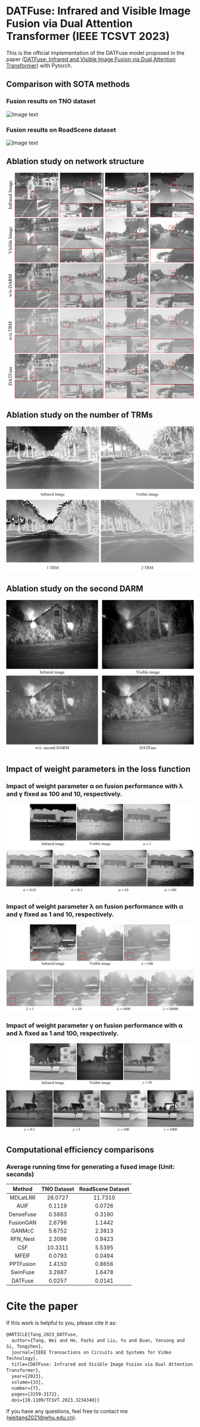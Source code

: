 # DATFuse: Infrared and Visible Image Fusion via Dual Attention Transformer (IEEE TCSVT 2023)

This is the official implementation of the DATFuse model proposed in the paper ([DATFuse: Infrared and Visible Image Fusion via Dual Attention Transformer](https://ieeexplore.ieee.org/document/10006826)) with Pytorch.


## Comparison with SOTA methods

### Fusion results on TNO dataset
![Image text](https://github.com/tthinking/DATFuse/blob/main/imgs/fig3.jpg)

### Fusion results on RoadScene dataset
![Image text](https://github.com/tthinking/DATFuse/blob/main/imgs/fig4.jpg)



## Ablation study on network structure
![Image text](https://github.com/tthinking/DATFuse/blob/main/imgs/fig6.jpg)


## Ablation study on the number of TRMs
![Image text](https://github.com/tthinking/DATFuse/blob/main/imgs/ablationTRM.jpg)

## Ablation study on the second DARM
![Image text](https://github.com/tthinking/DATFuse/blob/main/imgs/woSecondDARM.jpg)

## Impact of weight parameters in the loss function

### Impact of weight parameter α on fusion performance with λ and γ ﬁxed as 100 and 10, respectively. 
![Image text](https://github.com/tthinking/DATFuse/blob/main/imgs/alpha.jpg)

### Impact of weight parameter λ on fusion performance with α and γ ﬁxed as 1 and 10, respectively.
![Image text](https://github.com/tthinking/DATFuse/blob/main/imgs/lambda.jpg)

### Impact of weight parameter γ on fusion performance with α and λ ﬁxed as 1 and 100, respectively.
![Image text](https://github.com/tthinking/DATFuse/blob/main/imgs/gamma.jpg)

## Computational efficiency comparisons

### Average running time for generating a fused image (Unit: seconds)



| Method | TNO Dataset | RoadScene Dataset |
| :---: | :---: | :---: |
| MDLatLRR | 26.0727 | 11.7310 |
|AUIF|	0.1119 |	0.0726 |
|DenseFuse|	0.5663 |	0.3190 |
|FusionGAN|		2.6796 |	1.1442 |
|GANMcC|	5.6752 |	2.3813 |
|RFN_Nest|	2.3096|	0.9423 |
|CSF|	10.3311 |5.5395 |
|MFEIF|	0.0793 	|0.0494 |
|PPTFusion|		1.4150 |0.8656 |
|SwinFuse|	3.2687 |	1.6478 |
|DATFuse|	0.0257 |	0.0141|

# Cite the paper
If this work is helpful to you, please cite it as:</p>
<div class="snippet-clipboard-content notranslate position-relative overflow-auto" data-snippet-clipboard-copy-content="@ARTICLE{Tang_2023_DATFuse,
  author={Tang, Wei and He, Fazhi and Liu, Yu and Duan, Yansong and Si, Tongzhen},
  journal={IEEE Transactions on Circuits and Systems for Video Technology}, 
  title={DATFuse: Infrared and Visible Image Fusion via Dual Attention Transformer}, 
  year={2023},
  volume={33},
  number={7},
  pages={3159-3172},
  doi={10.1109/TCSVT.2023.3234340}}"><pre class="notranslate"><code>@ARTICLE{Tang_2023_DATFuse,
  author={Tang, Wei and He, Fazhi and Liu, Yu and Duan, Yansong and Si, Tongzhen},
  journal={IEEE Transactions on Circuits and Systems for Video Technology}, 
  title={DATFuse: Infrared and Visible Image Fusion via Dual Attention Transformer}, 
  year={2023},
  volume={33},
  number={7},
  pages={3159-3172},
  doi={10.1109/TCSVT.2023.3234340}}
</code></pre></div>

If you have any questions,  feel free to contact me (<a href="mailto:weitang2021@whu.edu.cn">weitang2021@whu.edu.cn</a>).
